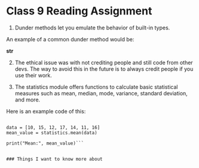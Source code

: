 # Class 9 Reading Assignment


1. Dunder methods let you emulate the behavior of built-in types.

An example of a common dunder method would be:

__str__


2. The ethical issue was with not crediting people and still code from other devs. The way to avoid this in the future is to always credit people if you use their work.


3. The statistics module offers functions to calculate basic statistical measures such as mean, median, mode, variance, standard deviation, and more.

Here is an example code of this:

```import statistics

data = [10, 15, 12, 17, 14, 11, 16]
mean_value = statistics.mean(data)

print("Mean:", mean_value)```


### Things I want to know more about
